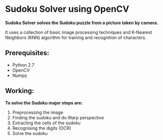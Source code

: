 # Sudoku Solver using OpenCV

**Sudoku Solver solves the Sudoku puzzle from a picture taken by camera.**

It uses a collection of basic image processing techniques and K-Nearest Neighbors (KNN) algorithm for training and recognition of characters.


## Prerequisites:
  - Python 2.7  
  - OpenCV
  - Numpy


## Working:
**To solve the Sudoku major steps are:**
1. Preprocessing the image
2. Finding the sudoku and do Warp perspective
3. Extracting the cells of the sudoku
4. Recognising the digits (OCR)
5. Solve the sudoku

